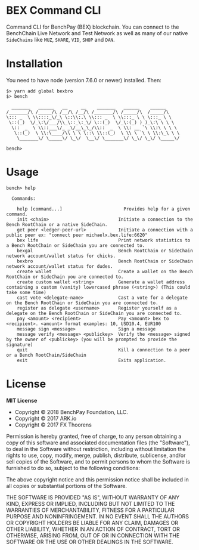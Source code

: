 # BEX Command CLI
Command CLI for BenchPay (BEX) blockchain.
You can connect to the BenchChain Live Network and Test Network as well as
many of our native `SideChains` like `MUZ`, `SHARE`, `VID`, `SHOP` and `DAN`.

# Installation
You need to have node (version 7.6.0 or newer) installed. Then:
```
$> yarn add global bexbro
$> bench

  _______   ______   __     __    _______   ______    ______      
/_______/\ /_____/\ /__/\ /__/\ /_______/\ /_____/\  /_____/\     
\::: _  \ \\::::_\/_\ \::\\:.\ \\::: _  \ \\:::_ \ \ \:::_ \ \    
 \::(_)  \/_\:\/___/\\_\::_\:_\/ \::(_)  \/_\:(_) ) )_\:\ \ \ \   
  \::  _  \ \\::___\/_ _\/__\_\_/\\::  _  \ \\: __ `\ \\:\ \ \ \  
   \::(_)  \ \\:\____/\\ \ \ \::\ \\::(_)  \ \\ \ `\ \ \\:\_\ \ \
    \_______\/ \_____\/ \_\/  \__\/ \_______\/ \_\/ \_\/ \_____\/

bench>
```

# Usage
```
bench> help

  Commands:

    help [command...]                       Provides help for a given command.
    init <chain>                          Initiate a connection to the Bench RootChain or a native SideChain.
    get peer <ledger-peer-url>            Initiate a connection with a public peer ex: "connect peer michaelx.bex.life:6620"
    bex life                              Print network statistics to a Bench RootChain or SideChain you are connected to.
    bexgal                                Bench RootChain or SideChain network account/wallet status for chicks.
    bexbro                                Bench RootChain or SideChain network account/wallet status for dudes.
    create wallet                         Create a wallet on the Bench RootChain or SideChain you are connected to.
    create custom wallet <string>         Generate a wallet address containing a custom (vanity) lowercased phrase (<string>) (This could take some time)
    cast vote <delegate-name>             Cast a vote for a delegate on the Bench RootChain or SideChain you are connected to.
    register as delegate <username>       Register yourself as a delegate on the Bench RootChain or SideChain you are connected to.
    pay <amount> <recipient>              Pay <amount> bex to <recipient>. <amount> format examples: 10, USD10.4, EUR100
    message sign <message>                Sign a message
    message verify <message> <publickey>  Verify the <message> signed by the owner of <publickey> (you will be prompted to provide the signature)
    quit                                  Kill a connection to a peer or a Bench RootChain/SideChain
    exit                                  Exits application.
```


# License

**MIT License**

- Copyright © 2018 BenchPay Foundation, LLC.
- Copyright © 2017 ARK.io
- Copyright © 2017 FX Thoorens

Permission is hereby granted, free of charge, to any person obtaining a copy of this software and associated documentation files (the "Software"), to deal in the Software without restriction, including without limitation the rights to use, copy, modify, merge, publish, distribute, sublicense, and/or sell copies of the Software, and to permit persons to whom the Software is furnished to do so, subject to the following conditions:

The above copyright notice and this permission notice shall be included in all copies or substantial portions of the Software.

THE SOFTWARE IS PROVIDED "AS IS", WITHOUT WARRANTY OF ANY KIND, EXPRESS OR IMPLIED, INCLUDING BUT NOT LIMITED TO THE WARRANTIES OF MERCHANTABILITY, FITNESS FOR A PARTICULAR PURPOSE AND NONINFRINGEMENT. IN NO EVENT SHALL THE AUTHORS OR COPYRIGHT HOLDERS BE LIABLE FOR ANY CLAIM, DAMAGES OR OTHER LIABILITY, WHETHER IN AN ACTION OF CONTRACT, TORT OR OTHERWISE, ARISING FROM, OUT OF OR IN CONNECTION WITH THE SOFTWARE OR THE USE OR OTHER DEALINGS IN THE SOFTWARE.
